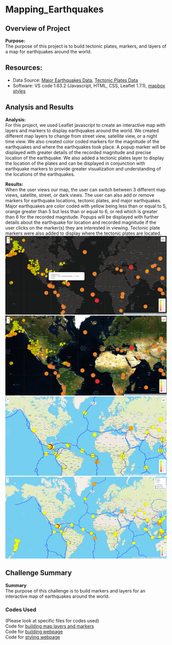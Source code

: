 # Mapping_Earthquakes

## Overview of Project  

**Purpose:**  
The purpose of this project is to build tectonic plates, markers, and layers of a map for earthquakes around the world.  

## Resources:  
- Data Source: [Major Earthquakes Data](https://earthquake.usgs.gov/earthquakes/feed/v1.0/summary/4.5_week.geojson), [Tectonic Plates Data](https://raw.githubusercontent.com/fraxen/tectonicplates/master/GeoJSON/PB2002_boundaries.json)  
- Software: VS code 1.63.2 (Javascript, HTML, CSS, Leaflet 1.7.1), [mapbox styles](https://docs.mapbox.com/api/maps/styles/)  

## Analysis and Results  

**Analysis:**  
For this project, we used Leaflet javascript to create an interactive map with layers and markers to display earthquakes around the world. We created different map layers to change from street view, satellite view, or a night time view. We also created color coded markers for the magnitude of the earthquakes and where the earthquakes took place. A popup marker will be displayed with greater details of the recorded magnitude and precise location of the earthquake. We also added a tectonic plates layer to display the location of the plates and can be displayed in conjunction with earthquake markers to provide greater visualization and understanding of the locations of the earthquakes.  

**Results:**  
When the user views our map, the user can switch between 3 different map views, satellite, street, or dark views. The user can also add or remove markers for earthquake locations, tectonic plates, and major earthquakes. Major earthquakes are color coded with yellow being less than or equal to 5, orange greater than 5 but less than or equal to 6, or red which is greater than 6 for the recorded magnitude. Popups will be displayed with further details about the earthquake for location and recorded magnitude if the user clicks on the marker(s) they are interested in viewing. Tectonic plate markers were also added to display where the tectonic plates are located.  
<img src="Earthquakes_Challenge/Resources/Dark_all_popup.PNG">  
<img src="Earthquakes_Challenge/Resources/Satellite_all.PNG">  
<img src="Earthquakes_Challenge/Resources/Street_major_plates.PNG">  
<img src="Earthquakes_Challenge/Resources/Street_major_plates_layers.PNG">  

## Challenge Summary  

**Summary**  
The purpose of this challenge is to build markers and layers for an interactive map of earthquakes around the world.  

### Codes Used  
(Please look at specific files for codes used)  
Code for [building map layers and markers](https://github.com/tonywang3571/Mapping_Earthquakes/blob/master/Earthquakes_Challenge/static/js/challenge_logic.js)  
Code for [building webpage](https://github.com/tonywang3571/Mapping_Earthquakes/blob/master/Earthquakes_Challenge/index.html)  
Code for [styling webpage](https://github.com/tonywang3571/Mapping_Earthquakes/blob/master/Earthquakes_Challenge/static/css/style.css)  

